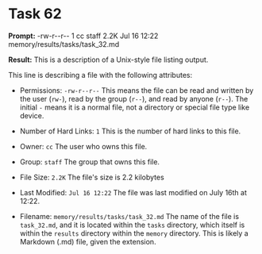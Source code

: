 # Task 62

**Prompt:** -rw-r--r--  1 cc  staff   2.2K Jul 16 12:22 memory/results/tasks/task_32.md

**Result:**
This is a description of a Unix-style file listing output.

This line is describing a file with the following attributes:

- Permissions: `-rw-r--r--`
This means the file can be read and written by the user (`rw-`), read by the group (`r--`), and read by anyone (`r--`). The initial `-` means it is a normal file, not a directory or special file type like device.

- Number of Hard Links: `1`
This is the number of hard links to this file.

- Owner: `cc`
The user who owns this file.

- Group: `staff`
The group that owns this file.

- File Size: `2.2K`
The file's size is 2.2 kilobytes

- Last Modified: `Jul 16 12:22`
The file was last modified on July 16th at 12:22.

- Filename: `memory/results/tasks/task_32.md`
The name of the file is `task_32.md`, and it is located within the `tasks` directory, which itself is within the `results` directory within the `memory` directory. This is likely a Markdown (.md) file, given the extension.

